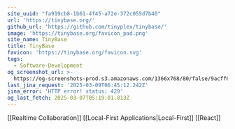 ```yaml
---
site_uuid: "fa919cb8-1b61-4f45-a72e-372c055d7b40"
url: 'https://tinybase.org/'
github_url: 'https://github.com/tinyplex/tinybase/'
image: 'https://tinybase.org/favicon_pad.png'
site_name: TinyBase
title: TinyBase
favicon: 'https://tinybase.org/favicon.svg'
tags:
  - Software-Development
og_screenshot_url: >-
  https://og-screenshots-prod.s3.amazonaws.com/1366x768/80/false/9acff6219921c86ad1e6c3aa03103f7ab99b25bec2d7f0e0b983e3960a7193d2.jpeg
last_jina_request: '2025-03-09T06:45:12.242Z'
jina_error: 'HTTP error! status: 429'
og_last_fetch: 2025-03-07T05:19:01.813Z
---
```


[[Realtime Collaboration]]
[[Local-First Applications|Local-First]]
[[React]]

